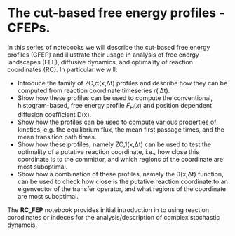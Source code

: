 # The cut-based free energy profiles - CFEPs.

In this series of notebooks we will describe the cut-based free energy profiles (CFEP) and illustrate their usage in analysis of free energy landscapes (FEL), diffusive dynamics, and optimality of reaction coordinates (RC). In particular we will:
 - Introduce the family of ZC,α(x,Δt) profiles and describe how they can be computed from reaction coordinate timeseries r(iΔt).
 - Show how these profiles can be used to compute the conventional, histogram-based, free energy profile $F_H(x)$ and position dependent diffusion coefficient D(x).
 - Show how the profiles can be used to compute various properties of kinetics, e.g. the equilibrium flux, the mean first passage times, and the mean transition path times.
 - Show how these profiles, namely ZC,1(x,Δt) can be used to test the optimality of a putative reaction coordinate, i.e., how close this coordinate is to the committor, and which regions of the coordinate are most suboptimal.
 - Show how a combination of these profiles, namely the θ(x,Δt) function, can be used to check how close is the putative reaction coordinate to an eigenvector of the transfer operator, and what regions of the coordinate are most suboptimal.

The **RC_FEP** notebook provides initial introduction in to using reaction corodinates or indeces for the analysis/description of complex stochastic dynamcis.
